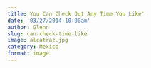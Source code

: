 ```yaml
---
title: You Can Check Out Any Time You Like'
date: '03/27/2014 10:00am'
author: Glenn
slug: can-check-time-like
image: alcatraz.jpg
category: Mexico
format: image
---
```

